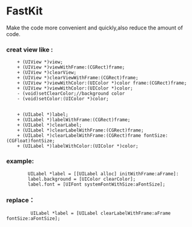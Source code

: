 FastKit
=======

Make the code more convenient and  quickly,also reduce the amount of code.



###     creat view like :
        + (UIView *)view;
        + (UIView *)viewWithFrame:(CGRect)frame;
        + (UIView *)clearView;
        + (UIView *)clearViewWithFrame:(CGRect)frame;
        + (UIView *)viewWithColor:(UIColor *)color frame:(CGRect)frame;
        + (UIView *)viewWithColor:(UIColor *)color;
        - (void)setClearColor;//background color
        - (void)setColor:(UIColor *)color;


        + (UILabel *)label;
        + (UILabel *)labelWithFrame:(CGRect)frame;
        + (UILabel *)clearLabel;
        + (UILabel *)clearLabelWithFrame:(CGRect)frame;
        + (UILabel *)clearLabelWithFrame:(CGRect)frame fontSize:(CGFloat)fontSize;
        + (UILabel *)labelWithColor:(UIColor *)color;

###     example:
            UILabel *label = [[UILabel alloc] initWithFrame:aFrame]:
            label.background = [UIColor clearColor];
            label.font = [UIFont systemFontWithSize:aFontSize];
###     replace：
             UILabel *label = [UILabel clearLabelWithFrame:aFrame fontSize:aFontSize];
    
